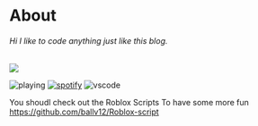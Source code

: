 # About
###### Hi I like to code anything just like this blog.

<a href="https://discord.com/users/607846264293556237"><img src="https://lanyard.cnrad.dev/api/607846264293556237" /></a>

![playing](https://api.statusbadges.me/badge/playing/607846264293556237?style=social)
[![spotify](https://api.statusbadges.me/badge/spotify/607846264293556237?style=social)](https://api.statusbadges.me/openspotify/607846264293556237)
![vscode](https://api.statusbadges.me/badge/vscode/607846264293556237?style=social)

You shoudl check out the Roblox Scripts
To have some more fun
https://github.com/ballv12/Roblox-script 